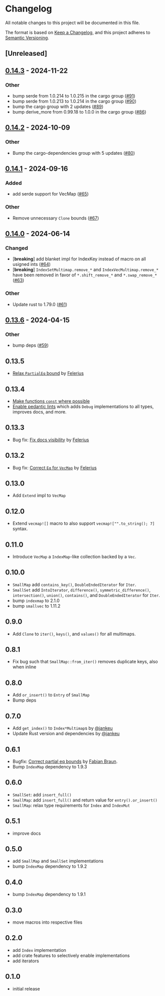 # Changelog
All notable changes to this project will be documented in this file.

The format is based on [Keep a Changelog](https://keepachangelog.com/en/1.0.0/),
and this project adheres to [Semantic Versioning](https://semver.org/spec/v2.0.0.html).

## [Unreleased]

## [0.14.3](https://github.com/rinde/more_collections/compare/v0.14.2...v0.14.3) - 2024-11-22

### Other

- bump serde from 1.0.214 to 1.0.215 in the cargo group ([#91](https://github.com/rinde/more_collections/pull/91))
- bump serde from 1.0.213 to 1.0.214 in the cargo group ([#90](https://github.com/rinde/more_collections/pull/90))
- bump the cargo group with 2 updates ([#89](https://github.com/rinde/more_collections/pull/89))
- bump derive_more from 0.99.18 to 1.0.0 in the cargo group ([#86](https://github.com/rinde/more_collections/pull/86))

## [0.14.2](https://github.com/rinde/more_collections/compare/v0.14.1...v0.14.2) - 2024-10-09

### Other

- Bump the cargo-dependencies group with 5 updates ([#80](https://github.com/rinde/more_collections/pull/80))

## [0.14.1](https://github.com/rinde/more_collections/compare/v0.14.0...v0.14.1) - 2024-09-16

### Added

- add serde support for VecMap ([#65](https://github.com/rinde/more_collections/pull/65))

### Other

- Remove unnecessary `Clone` bounds ([#67](https://github.com/rinde/more_collections/pull/67))

## [0.14.0](https://github.com/rinde/more_collections/compare/v0.13.6...v0.14.0) - 2024-06-14

### Changed
- [**breaking**] add blanket impl for IndexKey instead of macro on all usigned ints ([#64](https://github.com/rinde/more_collections/pull/64))
- [**breaking**] `IndexSetMultimap.remove_*` and `IndexVecMultimap.remove_*` have been removed in favor of `*.shift_remove_*` and `*.swap_remove_*` ([#63](https://github.com/rinde/more_collections/pull/63))

### Other
- Update rust to 1.79.0 ([#61](https://github.com/rinde/more_collections/pull/61))

## [0.13.6](https://github.com/rinde/more_collections/compare/v0.13.5...v0.13.6) - 2024-04-15

### Other
- bump deps ([#59](https://github.com/rinde/more_collections/pull/59))

## 0.13.5
 - [Relax `PartialEq` bound](https://github.com/rinde/more_collections/pull/53) by [Felerius](https://github.com/Felerius)

## 0.13.4
 - [Make functions `const` where possible](https://github.com/rinde/more_collections/pull/50)
 - [Enable pedantic lints](https://github.com/rinde/more_collections/pull/52/files) which adds `Debug` implementations to all types, improves docs, and more.

## 0.13.3
 - Bug fix: [Fix docs visibility](https://github.com/rinde/more_collections/pull/47) by [Felerius](https://github.com/Felerius)

## 0.13.2
 - Bug fix: [Correct `Eq` for `VecMap`](https://github.com/rinde/more_collections/pull/46) by [Felerius](https://github.com/Felerius)

## 0.13.0
 - Add `Extend` impl to `VecMap`

## 0.12.0
 - Extend `vecmap![]` macro to also support `vecmap!["".to_string(); 7]` syntax.

## 0.11.0
 - Introduce `VecMap` a `IndexMap`-like collection backed by a `Vec`.

## 0.10.0
 - `SmallMap` add `contains_key()`, `DoubleEndedIterator` for `Iter`.
 - `SmallSet` add `IntoIterator`, `difference()`, `symmetric_difference()`, `intersection()`, `union()`,  `contains()`, and `DoubleEndedIterator` for `Iter`.
 - bump `indexmap` to 2.1.0
 - bump `smallvec` to 1.11.2

## 0.9.0
 - Add `Clone` to `iter()`, `keys()`, and `values()` for all multimaps.

## 0.8.1
 - Fix bug such that `SmallMap::from_iter()` removes duplicate keys, also when inline

## 0.8.0
 - Add `or_insert()` to `Entry` of `SmallMap`
 - Bump deps

## 0.7.0
 - Add `get_index()` to `Index*Multimap`s by [@jankeu](https://github.com/jankeu)
 - Update Rust version and dependencies by [@jankeu](https://github.com/jankeu)

## 0.6.1
 - Bugfix: [Correct partial eq bounds](https://github.com/rinde/more_collections/pull/18) by [Fabian Braun](https://github.com/fabian-braun).
 - Bump `IndexMap` dependency to 1.9.3

## 0.6.0
 - `SmallSet`: add `insert_full()`
 - `SmallMap`: add `insert_full()` and return value for `entry().or_insert()`
 - `SmallMap`: relax type requirements for `Index` and `IndexMut`

## 0.5.1
 - improve docs

## 0.5.0
 - add `SmallMap` and `SmallSet` implementations
 - bump `IndexMap` dependency to 1.9.2

## 0.4.0
 - bump `IndexMap` dependency to 1.9.1

## 0.3.0
 - move macros into respective files

## 0.2.0
 - add `Index` implementation
 - add crate features to selectively enable implementations
 - add iterators

## 0.1.0
 - initial release
